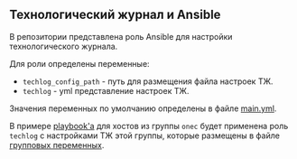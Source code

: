 ## Технологический журнал и Ansible

В репозитории представлена роль Ansible для настройки технологического журнала.

Для роли определены переменные:

- `techlog_config_path` - путь для размещения файла настроек ТЖ.
- `techlog` - yml представление настроек ТЖ.

Значения переменных по умолчанию определены в файле [main.yml](./roles/techlog/defaults/main.yml).

В примере [playbook'а](./playbook.yml) для хостов из группы `onec` будет применена роль `techlog` с настройками ТЖ этой группы, которые размещены в файле [групповых переменных](./group_vars/onec.yml).